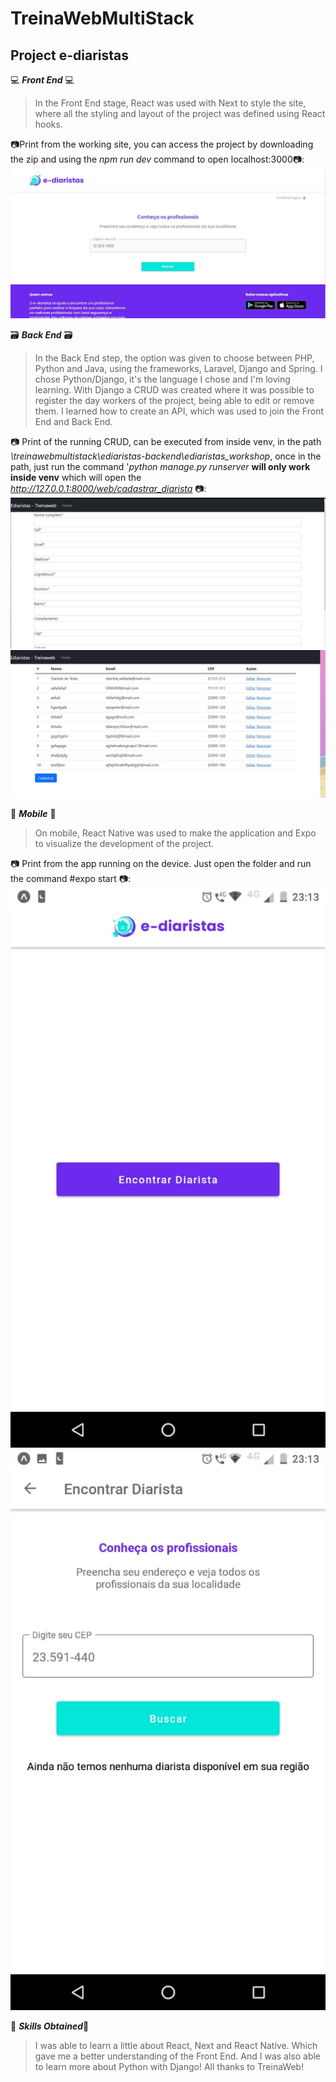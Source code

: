 # TreinaWebMultiStack

## Project e-diaristas

💻 **_Front End_** 💻

> In the Front End stage, React was used with Next to style the site, where all the styling and layout of the project was defined using React hooks.

📷Print from the working site, you can access the project by downloading the zip and using the _npm run dev_ command to open localhost:3000📷:
![ediaristas](ediaristas/public/img/ediaristas.JPG)

🗃 **_Back End_** 🗃

> In the Back End step, the option was given to choose between PHP, Python and Java, using the frameworks, Laravel, Django and Spring. I chose Python/Django, it's the language I chose and I'm loving learning. With Django a CRUD was created where it was possible to register the day workers of the project, being able to edit or remove them. I learned how to create an API, which was used to join the Front End and Back End.

📷 Print of the running CRUD, can be executed from inside venv, in the path _\treinawebmultistack\ediaristas-backend\ediaristas_workshop_, once in the path, just run the command '_python manage.py runserver_ **will only work inside venv** which will open the *http://127.0.0.1:8000/web/cadastrar_diarista* 📷:
![cadastroCRUD](ediaristas/public/img/cadastroCRUD.JPG) ![edicaoDiaristas](ediaristas/public/img/editarCRUD.JPG)

📲 **_Mobile_** 📲

> On mobile, React Native was used to make the application and Expo to visualize the development of the project.

📷 Print from the app running on the device. Just open the folder and run the command #expo start 📷:
![AppMobile](ediaristas/public/img/appmobile.jpg) ![AppMobile2](ediaristas/public/img/appmobile2.jpg)

🤩 **_Skills Obtained_**🤩

> I was able to learn a little about React, Next and React Native. Which gave me a better understanding of the Front End. And I was also able to learn more about Python with Django!
> All thanks to TreinaWeb!
